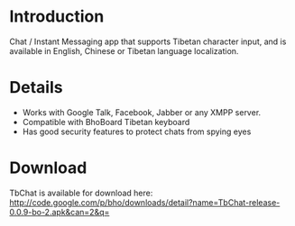 # Introduction #

Chat / Instant Messaging app that supports Tibetan character input, and is available in English, Chinese or Tibetan language localization.

# Details #

  * Works with Google Talk, Facebook, Jabber or any XMPP server.
  * Compatible with BhoBoard Tibetan keyboard
  * Has good security features to protect chats from spying eyes

# Download #

TbChat is available for download here:
http://code.google.com/p/bho/downloads/detail?name=TbChat-release-0.0.9-bo-2.apk&can=2&q=